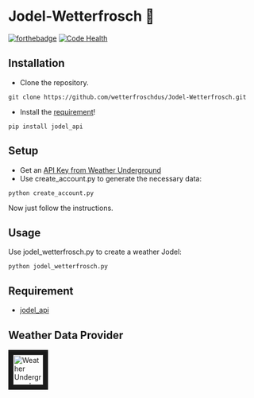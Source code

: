 # Jodel-Wetterfrosch 🐸
[![forthebadge](http://forthebadge.com/images/badges/fuck-it-ship-it.svg)](https://forthebadge.com) [![Code Health](https://landscape.io/github/wetterfroschdus/Jodel-Wetterfrosch/master/landscape.svg?style=flat-square)](https://landscape.io/github/wetterfroschdus/Jodel-Wetterfrosch/master)

## Installation
- Clone the repository.
```
git clone https://github.com/wetterfroschdus/Jodel-Wetterfrosch.git
```
- Install the [requirement](./README.md#requirements)!
```
pip install jodel_api
```
## Setup
- Get an [API Key from Weather Underground](https://www.wunderground.com/weather/api/d/pricing.html)
- Use create_account.py to generate the necessary data:
```
python create_account.py
```
Now just follow the instructions.

## Usage
Use jodel_wetterfrosch.py to create a weather Jodel:
```
python jodel_wetterfrosch.py
```

## Requirement
- [jodel_api](https://github.com/nborrmann/jodel_api/)

## Weather Data Provider
<a href="https://www.wunderground.com/" target="_blank"><img src="https://icons.wxug.com/logos/PNG/wundergroundLogo_4c_horz.png" 
alt=" Weather Underground Logo" height="60" border="10" /></a>

